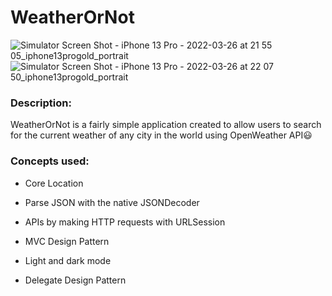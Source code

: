 # WeatherOrNot

![Simulator Screen Shot - iPhone 13 Pro - 2022-03-26 at 21 55 05_iphone13progold_portrait](https://user-images.githubusercontent.com/66289171/160336452-746fdadc-3642-406e-9b48-f808c0d40366.png)
![Simulator Screen Shot - iPhone 13 Pro - 2022-03-26 at 22 07 50_iphone13progold_portrait](https://user-images.githubusercontent.com/66289171/160336245-c8f9c5fb-ba5b-4b76-943d-354e1fe9ef66.png)




### Description:

WeatherOrNot is a fairly simple application created to allow users to search for the current weather of any city in the world using OpenWeather API😃

### Concepts used:

- Core Location
- Parse JSON with the native JSONDecoder
- APIs by making HTTP requests with URLSession
- MVC Design Pattern
- Light and dark mode

- Delegate Design Pattern 

